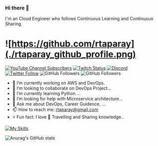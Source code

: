 ### Hi there 👋
I'm an Cloud Engineer who follows Continuous Learning and Continuous Sharing.

# ![https://github.com/rtaparay](./rtaparay_github_profile.png)

[![YouTube Channel Subscribers](https://img.shields.io/youtube/channel/subscribers/UCxPD7bsocoAMq8Dj18kmGyQ?style=social)](https://youtube.com/rtaparayapps?sub_confirmation=1)
[![Twitch Status](https://img.shields.io/twitch/status/rtaparay?style=social)](https://twitch.com/rtaparay)
[![Discord](https://img.shields.io/discord/729672926432985098?style=social&label=Discord&logo=discord)](https://rtaparay.com/rtaparay)
[![Twitter Follow](https://img.shields.io/twitter/follow/rtaparay?style=social)](https://twitter.com/rtaparay)
![GitHub Followers](https://img.shields.io/github/followers/rtaparay?style=social)
![GitHub Followers](https://img.shields.io/github/stars/rtaparay?style=social)


- 🔭 I’m currently working on AWS and DevOps.
- 👯 I’m looking to collaborate on DevOps Project...
- 🌱 I’m currently learning Python ...
- 🤔 I’m looking for help with Microservice architecture...
- 💬 Ask me about DevOps, Career Guidence, ...
- 📫 How to reach me: rtaparay@gmail.com
- ⚡ Fun fact: I love 🌄 Travelling and Sharing knowledge..

[![My Skills](https://skillicons.dev/icons?i=aws,gcp,azure,react,vue,flutter&perline=3)](https://skillicons.dev)

![Anurag's GitHub stats](https://github-readme-stats.vercel.app/api?username=rtaparay&show_icons=true&theme=radical)

